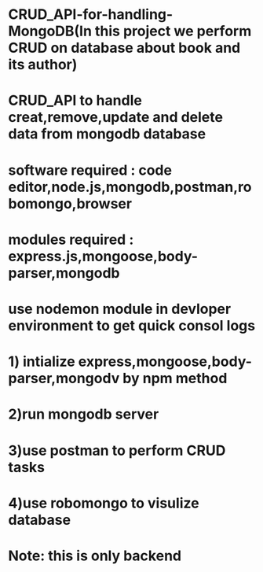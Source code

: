 
# CRUD_API-for-handling-MongoDB(In this project we perform CRUD on database about book and its author)
# CRUD_API to handle creat,remove,update and delete data from mongodb database
# software required : code editor,node.js,mongodb,postman,robomongo,browser
# modules required : express.js,mongoose,body-parser,mongodb
# use nodemon module in devloper environment to get quick consol logs
# 1) intialize express,mongoose,body-parser,mongodv by npm method
# 2)run mongodb server
# 3)use postman to perform CRUD tasks
# 4)use robomongo to visulize database


# Note: this is only backend 
